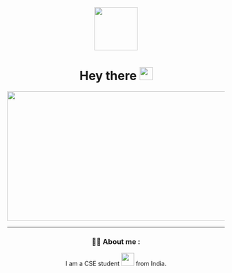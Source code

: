 


<div id="header" align="center">
  <img src="https://media.giphy.com/media/BNbm4jKFVC31dYUaoh/giphy.gif" width="100"/>
</div>
<div align = "center">
<img src="https://komarev.com/ghpvc/?username=Yuyi-hao&style=flat-square&color=blue" alt=""/>
</div>
<div align = "center">
<h1>
  Hey there
  <img src="https://camo.githubusercontent.com/e8e7b06ecf583bc040eb60e44eb5b8e0ecc5421320a92929ce21522dbc34c891/68747470733a2f2f6d656469612e67697068792e636f6d2f6d656469612f6876524a434c467a6361737252346961377a2f67697068792e676966" width="30px"/>
</h1>
  <div>
    
<div align="center">
  <img src="https://media.giphy.com/media/8qrrHSsrK9xpknGVNF/giphy.gif" width="600" height="300"/>
</div>
    
---
    
### :woman_student: About me :
I am a CSE student <img src="https://tenor.com/search/bongo+cat+codes-gifs" width="30"> from India.
    

    
    
    
    
    
    
    
    
    
    
    
    
    
    
    

<!-- ### Hi there 👋
<iframe src="https://giphy.com/embed/BNbm4jKFVC31dYUaoh" width="480" height="480" frameBorder="0" class="giphy-embed" allowFullScreen></iframe><p><a href="https://giphy.com/stickers/designer-hardwork-hcot-BNbm4jKFVC31dYUaoh">via GIPHY</a></p>

<!--
**Yuyi-hao/Yuyi-hao** is a ✨ _special_ ✨ repository because its `README.md` (this file) appears on your GitHub profile.

Here are some ideas to get you started:

- 🔭 I’m currently working on ...
- 🌱 I’m currently learning ...
- 👯 I’m looking to collaborate on ...
- 🤔 I’m looking for help with ...
- 💬 Ask me about ...
- 📫 How to reach me: ...
- 😄 Pronouns: ...
- ⚡ Fun fact: ...
--> 
